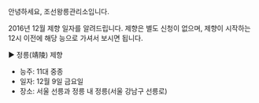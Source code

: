 안녕하세요, 조선왕릉관리소입니다.

2016년 12월 제향 일자를 알려드립니다. 제향은 별도 신청이 없으며, 제향이 시작하는 12시 이전에 해당 능으로 가셔서 보시면 됩니다.

▶ 정릉(靖陵) 제향
  - 능주: 11대 중종
  - 일자: 12월 9일 금요일
  - 장소: 서울 선릉과 정릉 내 정릉(서울 강남구 선릉로)